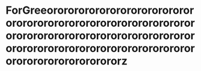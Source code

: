 # ForGreeorororororororororororororororororororororororororororororororororororororororororororororororororororororororororororororororororororororororororororororororz